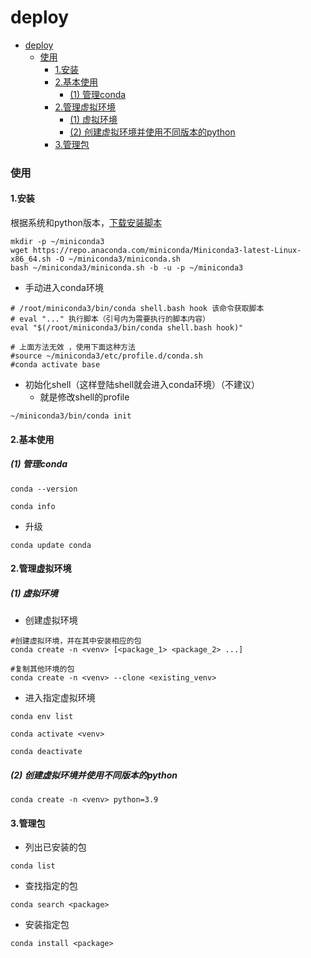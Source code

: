 # deploy


<!-- @import "[TOC]" {cmd="toc" depthFrom=1 depthTo=6 orderedList=false} -->

<!-- code_chunk_output -->

- [deploy](#deploy)
    - [使用](#使用)
      - [1.安装](#1安装)
      - [2.基本使用](#2基本使用)
        - [(1) 管理conda](#1-管理conda)
      - [2.管理虚拟环境](#2管理虚拟环境)
        - [(1) 虚拟环境](#1-虚拟环境)
        - [(2) 创建虚拟环境并使用不同版本的python](#2-创建虚拟环境并使用不同版本的python)
      - [3.管理包](#3管理包)

<!-- /code_chunk_output -->


### 使用

#### 1.安装
根据系统和python版本，[下载安装脚本](https://docs.conda.io/projects/conda/en/stable/user-guide/install/download.html)

```shell
mkdir -p ~/miniconda3
wget https://repo.anaconda.com/miniconda/Miniconda3-latest-Linux-x86_64.sh -O ~/miniconda3/miniconda.sh
bash ~/miniconda3/miniconda.sh -b -u -p ~/miniconda3
```

* 手动进入conda环境
```shell
# /root/miniconda3/bin/conda shell.bash hook 该命令获取脚本
# eval "..." 执行脚本（引号内为需要执行的脚本内容）
eval "$(/root/miniconda3/bin/conda shell.bash hook)"

# 上面方法无效 ，使用下面这种方法
#source ~/miniconda3/etc/profile.d/conda.sh
#conda activate base
```

* 初始化shell（这样登陆shell就会进入conda环境）（不建议）
  * 就是修改shell的profile
```shell
~/miniconda3/bin/conda init
```

#### 2.基本使用

##### (1) 管理conda
```shell
conda --version

conda info
```

* 升级
```shell
conda update conda
```

#### 2.管理虚拟环境

##### (1) 虚拟环境

* 创建虚拟环境
```shell
#创建虚拟环境，并在其中安装相应的包
conda create -n <venv> [<package_1> <package_2> ...]

#复制其他环境的包
conda create -n <venv> --clone <existing_venv>
```

* 进入指定虚拟环境
```shell
conda env list

conda activate <venv>

conda deactivate
```

##### (2) 创建虚拟环境并使用不同版本的python
```shell
conda create -n <venv> python=3.9
``` 

#### 3.管理包

* 列出已安装的包
```shell
conda list
```

* 查找指定的包
```shell
conda search <package>
```

* 安装指定包
```shell
conda install <package>
```
